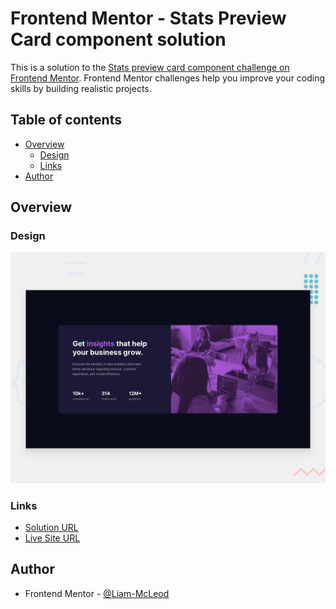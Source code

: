 # Frontend Mentor - Stats Preview Card component solution

This is a solution to the [Stats preview card component challenge on Frontend Mentor](https://www.frontendmentor.io/challenges/stats-preview-card-component-8JqbgoU62). Frontend Mentor challenges help you improve your coding skills by building realistic projects. 

## Table of contents

- [Overview](#overview)
  - [Design](#design)
  - [Links](#links)
- [Author](#author)

## Overview

### Design

![Design preview for the Stats Preview Card component coding challenge](./design/desktop-preview.jpg)

### Links

- [Solution URL](https://your-solution-url.com)
- [Live Site URL](https://your-live-site-url.com)

## Author
- Frontend Mentor - [@Liam-McLeod](https://www.frontendmentor.io/profile/Liam-McLeod)
